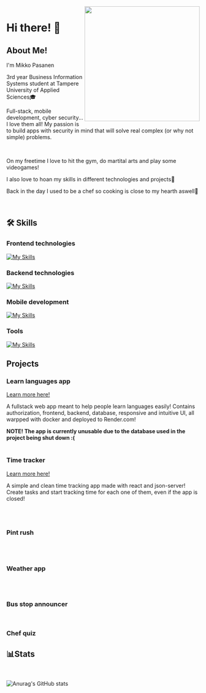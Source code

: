 <img align='right' src='https://www.puttiapps.com/wp-content/uploads/2021/05/programming.gif' width='300'>

# Hi there! 👋


## About Me!
<p>I'm Mikko Pasanen</p>
<p >3rd year Business Information Systems student at Tampere University of Applied Sciences🎓</p>
<p>Full-stack, mobile development, cyber security... I love them all! My passion is to build apps with security in mind that will solve real complex (or why not simple) problems.</p>
<br>
<p>On my freetime I love to hit the gym, do martital arts and play some videogames!</p>
<p>I also love to hoan my skills in different technologies and projects🚀</p>
</p>Back in the day I used to be a chef so cooking is close to my hearth aswell🍳</p>

<br>

## 🛠️ Skills 

### Frontend technologies

[![My Skills](https://skillicons.dev/icons?i=js,html,css,sass,react,vue)](https://skillicons.dev)


### Backend technologies

[![My Skills](https://skillicons.dev/icons?i=java,cs,nodejs,spring,py,mysql)](https://skillicons.dev)

### Mobile development

[![My Skills](https://skillicons.dev/icons?i=kotlin,swift,flutter)](https://skillicons.dev)

### Tools 

[![My Skills](https://skillicons.dev/icons?i=github,git,docker,unity,vscode,visualstudio,linux,windows)](https://skillicons.dev)

## Projects

### Learn languages app
<a href="https://github.com/MikkoPasanen/learn-languages">Learn more here!</a>
<p>A fullstack web app meant to help people learn languages easily! Contains authorization, frontend, backend, database, responsive and intuitive UI, all warpped with docker and deployed to Render.com!</p>
<b>NOTE! The app is currently unusable due to the database used in the project being shut down :(</b>


<br>
<br>


### Time tracker
<a href="https://github.com/MikkoPasanen/time-tracker">Learn more here!</a>
<p>A simple and clean time tracking app made with react and json-server! Create tasks and start tracking time for each one of them, even if the app is closed!</p>


<br>
<br>


### Pint rush

<br>
<br>


### Weather app


<br>
<br>

### Bus stop announcer

<br>

### Chef quiz

## 📊Stats
<br>

![Anurag's GitHub stats](https://github-readme-stats.vercel.app/api?username=MikkoPasanen&show_icons=true&theme=radical)

<!--
**MikkoPasanen/MikkoPasanen** is a ✨ _special_ ✨ repository because its `README.md` (this file) appears on your GitHub profile.

Here are some ideas to get you started:

- 🔭 I’m currently working on ...
- 🌱 I’m currently learning ...
- 👯 I’m looking to collaborate on ...
- 🤔 I’m looking for help with ...
- 💬 Ask me about ...
- 📫 How to reach me: ...
- 😄 Pronouns: ...
- ⚡ Fun fact: ...
-->
